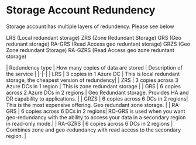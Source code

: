# Storage Account Redundency

Storage account has multiple layers of redundency. Please see below

LRS (Local redundant storage)
ZRS (Zone Redundant Storage)
GRS (Geo redunant storage)
RA-GRS (Read Access geo reduntant storage)
GRZS (Geo Zone redundant Storage)
RA-GZRS (Read Access geo zone reduntant storage)



| Redundency type | How many copies of data are stored | Description of the service |
|-|-|
| LRS             | 3 copies in 1 Azure DC               | This is local redundant storage, the cheapest version of redundency|
| ZRS             | 3 copies across 3 Azure DCs in 1 region | This is zone redundant storage | 
| GRS             | 6 copies across 2 Azure DCs in 2 regions | Geo Redundant storage. Provides HA and DR capability to applications. |
| GRZS | 6 copies across 6 DCs in 2 regions| This is the most expensive offering. Geo redundant zone storage. |
| RA-GRS | 6 copies across 6 DCs in 2 regions| RO-GRS is used when you want geo-redundancy with the ability to access your data in a secondary region in read-only mode.|
| RA-GZRS | 6 copies across 6 DCs in 2 regions | Combines zone and geo-redundancy with read access to the secondary region. |